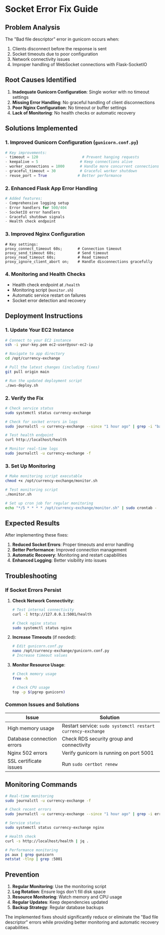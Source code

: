 # Socket Error Fix Guide

## Problem Analysis

The "Bad file descriptor" error in gunicorn occurs when:
1. Clients disconnect before the response is sent
2. Socket timeouts due to poor configuration
3. Network connectivity issues
4. Improper handling of WebSocket connections with Flask-SocketIO

## Root Causes Identified

1. **Inadequate Gunicorn Configuration**: Single worker with no timeout settings
2. **Missing Error Handling**: No graceful handling of client disconnections
3. **Poor Nginx Configuration**: No timeout or buffer settings
4. **Lack of Monitoring**: No health checks or automatic recovery

## Solutions Implemented

### 1. Improved Gunicorn Configuration (`gunicorn.conf.py`)

```python
# Key improvements:
- timeout = 120                    # Prevent hanging requests
- keepalive = 5                   # Keep connections alive
- worker_connections = 1000       # Handle more concurrent connections
- graceful_timeout = 30           # Graceful worker shutdown
- reuse_port = True              # Better performance
```

### 2. Enhanced Flask App Error Handling

```python
# Added features:
- Comprehensive logging setup
- Error handlers for 500/404
- SocketIO error handlers
- Graceful shutdown signals
- Health check endpoint
```

### 3. Improved Nginx Configuration

```nginx
# Key settings:
proxy_connect_timeout 60s;       # Connection timeout
proxy_send_timeout 60s;          # Send timeout
proxy_read_timeout 60s;          # Read timeout
proxy_ignore_client_abort on;    # Handle disconnections gracefully
```

### 4. Monitoring and Health Checks

- Health check endpoint at `/health`
- Monitoring script (`monitor.sh`)
- Automatic service restart on failures
- Socket error detection and recovery

## Deployment Instructions

### 1. Update Your EC2 Instance

```bash
# Connect to your EC2 instance
ssh -i your-key.pem ec2-user@your-ec2-ip

# Navigate to app directory
cd /opt/currency-exchange

# Pull the latest changes (including fixes)
git pull origin main

# Run the updated deployment script
./aws-deploy.sh
```

### 2. Verify the Fix

```bash
# Check service status
sudo systemctl status currency-exchange

# Check for socket errors in logs
sudo journalctl -u currency-exchange --since "1 hour ago" | grep -i "bad file descriptor"

# Test health endpoint
curl http://localhost/health

# Monitor real-time logs
sudo journalctl -u currency-exchange -f
```

### 3. Set Up Monitoring

```bash
# Make monitoring script executable
chmod +x /opt/currency-exchange/monitor.sh

# Test monitoring script
./monitor.sh

# Set up cron job for regular monitoring
echo "*/5 * * * * /opt/currency-exchange/monitor.sh" | sudo crontab -
```

## Expected Results

After implementing these fixes:

1. **Reduced Socket Errors**: Proper timeouts and error handling
2. **Better Performance**: Improved connection management
3. **Automatic Recovery**: Monitoring and restart capabilities
4. **Enhanced Logging**: Better visibility into issues

## Troubleshooting

### If Socket Errors Persist

1. **Check Network Connectivity**:
   ```bash
   # Test internal connectivity
   curl -I http://127.0.0.1:5001/health
   
   # Check nginx status
   sudo systemctl status nginx
   ```

2. **Increase Timeouts** (if needed):
   ```bash
   # Edit gunicorn.conf.py
   nano /opt/currency-exchange/gunicorn.conf.py
   # Increase timeout values
   ```

3. **Monitor Resource Usage**:
   ```bash
   # Check memory usage
   free -h
   
   # Check CPU usage
   top -p $(pgrep gunicorn)
   ```

### Common Issues and Solutions

| Issue | Solution |
|-------|----------|
| High memory usage | Restart service: `sudo systemctl restart currency-exchange` |
| Database connection errors | Check RDS security group and connectivity |
| Nginx 502 errors | Verify gunicorn is running on port 5001 |
| SSL certificate issues | Run `sudo certbot renew` |

## Monitoring Commands

```bash
# Real-time monitoring
sudo journalctl -u currency-exchange -f

# Check recent errors
sudo journalctl -u currency-exchange --since "1 hour ago" | grep -i error

# Service status
sudo systemctl status currency-exchange nginx

# Health check
curl -s http://localhost/health | jq .

# Performance monitoring
ps aux | grep gunicorn
netstat -tlnp | grep :5001
```

## Prevention

1. **Regular Monitoring**: Use the monitoring script
2. **Log Rotation**: Ensure logs don't fill disk space
3. **Resource Monitoring**: Watch memory and CPU usage
4. **Regular Updates**: Keep dependencies updated
5. **Backup Strategy**: Regular database backups

The implemented fixes should significantly reduce or eliminate the "Bad file descriptor" errors while providing better monitoring and automatic recovery capabilities.